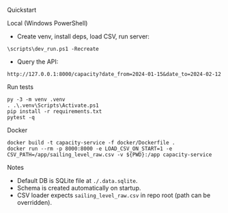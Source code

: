 Quickstart

Local (Windows PowerShell)
- Create venv, install deps, load CSV, run server:
```
\scripts\dev_run.ps1 -Recreate
```
- Query the API:
```
http://127.0.0.1:8000/capacity?date_from=2024-01-15&date_to=2024-02-12
```

Run tests
```
py -3 -m venv .venv
. .\.venv\Scripts\Activate.ps1
pip install -r requirements.txt
pytest -q
```

Docker
```
docker build -t capacity-service -f docker/Dockerfile .
docker run --rm -p 8000:8000 -e LOAD_CSV_ON_START=1 -e CSV_PATH=/app/sailing_level_raw.csv -v ${PWD}:/app capacity-service
```

Notes
- Default DB is SQLite file at `./.data.sqlite`.
- Schema is created automatically on startup.
- CSV loader expects `sailing_level_raw.csv` in repo root (path can be overridden).
